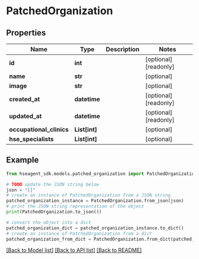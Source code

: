 # PatchedOrganization


## Properties

Name | Type | Description | Notes
------------ | ------------- | ------------- | -------------
**id** | **int** |  | [optional] [readonly] 
**name** | **str** |  | [optional] 
**image** | **str** |  | [optional] 
**created_at** | **datetime** |  | [optional] [readonly] 
**updated_at** | **datetime** |  | [optional] [readonly] 
**occupational_clinics** | **List[int]** |  | [optional] 
**hse_specialists** | **List[int]** |  | [optional] 

## Example

```python
from hseagent_sdk.models.patched_organization import PatchedOrganization

# TODO update the JSON string below
json = "{}"
# create an instance of PatchedOrganization from a JSON string
patched_organization_instance = PatchedOrganization.from_json(json)
# print the JSON string representation of the object
print(PatchedOrganization.to_json())

# convert the object into a dict
patched_organization_dict = patched_organization_instance.to_dict()
# create an instance of PatchedOrganization from a dict
patched_organization_from_dict = PatchedOrganization.from_dict(patched_organization_dict)
```
[[Back to Model list]](../README.md#documentation-for-models) [[Back to API list]](../README.md#documentation-for-api-endpoints) [[Back to README]](../README.md)


